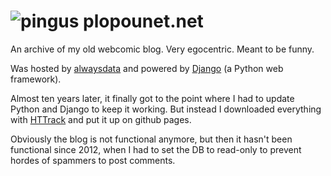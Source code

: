 # ![pingus](http://plopounet.net/pingus/wait.gif) plopounet.net
An archive of my old webcomic blog. Very egocentric. Meant to be funny.

Was hosted by [alwaysdata](https://www.alwaysdata.com) and powered by [Django](https://www.djangoproject.com/) (a Python web framework). 

Almost ten years later, it finally got to the point where I had to update Python and Django to keep it working. But instead I downloaded everything with [HTTrack](https://www.httrack.com/) and put it up on github pages.

Obviously the blog is not functional anymore, but then it hasn't been functional since 2012, when I had to set the DB to read-only to prevent hordes of spammers to post comments.
